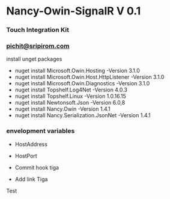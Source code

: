 # Nancy-Owin-SignalR V 0.1

### Touch Integration Kit
### pichit@sripirom.com



install unget packages
- nuget install Microsoft.Owin.Hosting -Version 3.1.0
- nuget install Microsoft.Owin.Host.HttpListener -Version 3.1.0
- nuget install Microsoft.Owin.Diagnostics -Version 3.1.0
- nuget install Topshelf.Log4Net -Version 4.0.3
- nuget install Topshelf.Linux -Version 1.0.16.15
- nuget install Newtonsoft.Json -Version 6.0,8
- nuget install Nancy.Owin -Version 1.4.1
- nuget install Nancy.Serialization.JsonNet -Version 1.4.1


### envelopment variables
- HostAddress
- HostPort

- Commit hook tiga

- Add link Tiga


Test